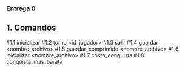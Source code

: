 ### Entrega 0


## 1. Comandos
  #1.1 inicializar
  #1.2 turno <id_jugador>
  #1.3 salir
  #1.4 guardar <nombre_archivo>
  #1.5 guardar_comprimido <nombre_archivo>
  #1.6 inicializar <nombre_archivo>
  #1.7 costo_conquista <territorio>
  #1.8 conquista_mas_barata

